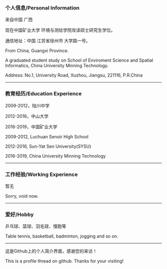 ### 个人信息/Personal Information
<p>来自中国 广西</p>
<p>现在中国矿业大学 环境与测绘学院攻读硕士研究生学位。</p>
<p>通信地址：中国 江苏省徐州市 大学路一号。</p>
<p>From China, Guangxi Province.</p>
<p>A graduated student study on School of Enviroment Science and Spatial Informatics, China University Minning Technology.</p>
<p>Address: No.1, University Road, Xuzhou, Jiangsu, 221116, P.R.China</p>

---------------------------------------

### 教育经历/Education Experience
<p>2009-2012，陆川中学</p>
<p>2012-2016，中山大学</p>
<p>2016-2019，中国矿业大学</p>
<p>2009-2012, Luchuan Senoir High School</p>
<p>2012-2016, Sun-Yat Sen University(SYSU)</p>
<p>2016-2019, China University Minning Technology</p>

---------------------------------------


### 工作经验/Working Experience
<p>暂无</p>
<p>Sorry, void now.</p>

--------------------------------------------

### 爱好/Hobby
<p>乒乓球、篮球、羽毛球、慢跑等</p>
<p>Table tennis, basketball, badminton, jogging and so on.</p>




--------------------------------------------
<p>这是Github上的个人简介界面，感谢您的来访！</p>
<p>This is a profile thread on github. Thanks for your visiting!</p>
